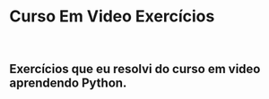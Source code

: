 # Curso Em Video Exercícios
<br>
 <h2>Exercícios que eu resolvi do curso em video
aprendendo Python.</h2>
